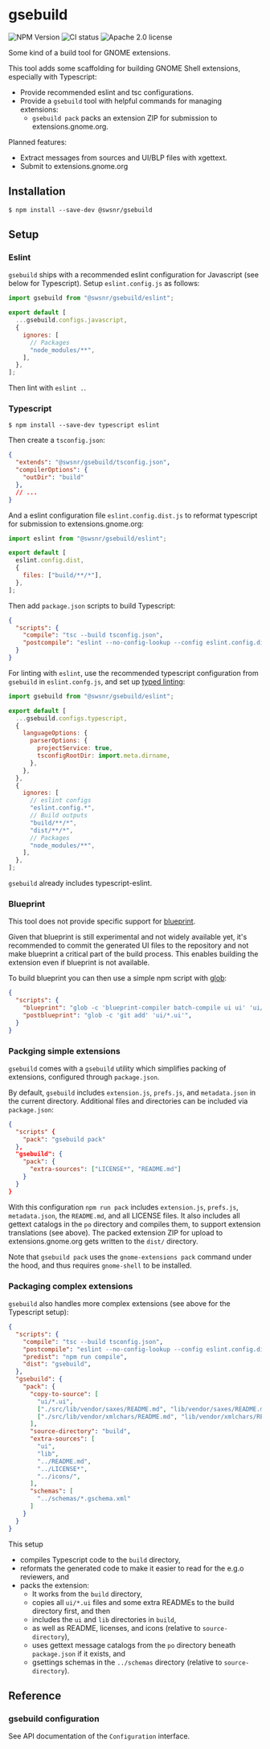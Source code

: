 # gsebuild

![NPM Version](https://img.shields.io/npm/v/%40swsnr%2Fgsebuild)
![CI status](https://img.shields.io/github/actions/workflow/status/swsnr/gsebuild/ci.yaml)
![Apache 2.0 license](https://img.shields.io/github/license/swsnr/gsebuild)

Some kind of a build tool for GNOME extensions.

This tool adds some scaffolding for building GNOME Shell extensions, especially
with Typescript:

- Provide recommended eslint and tsc configurations.
- Provide a `gsebuild` tool with helpful commands for managing extensions:
  - `gsebuild pack` packs an extension ZIP for submission to extensions.gnome.org.

Planned features:

- Extract messages from sources and UI/BLP files with xgettext.
- Submit to extensions.gnome.org

## Installation

```console
$ npm install --save-dev @swsnr/gsebuild
```

## Setup

### Eslint

`gsebuild` ships with a recommended eslint configuration for Javascript (see below for Typescript).
Setup `eslint.config.js` as follows:

```javascript
import gsebuild from "@swsnr/gsebuild/eslint";

export default [
  ...gsebuild.configs.javascript,
  {
    ignores: [
      // Packages
      "node_modules/**",
    ],
  },
];
```

Then lint with `eslint .`.

### Typescript

```console
$ npm install --save-dev typescript eslint
```

Then create a `tsconfig.json`:

```json
{
  "extends": "@swsnr/gsebuild/tsconfig.json",
  "compilerOptions": {
    "outDir": "build"
  },
  // ...
}
```

And a eslint configuration file `eslint.config.dist.js` to reformat typescript
for submission to extensions.gnome.org:

```javascript
import eslint from "@swsnr/gsebuild/eslint";

export default [
  eslint.config.dist,
  {
    files: ["build/**/*"],
  },
];
```

Then add `package.json` scripts to build Typescript:

```json
{
  "scripts": {
    "compile": "tsc --build tsconfig.json",
    "postcompile": "eslint --no-config-lookup --config eslint.config.dist.js --quiet --fix ."
  }
}
```

For linting with `eslint`, use the recommended typescript configuration from
`gsebuild` in `eslint.confg.js`, and set up [typed linting](https://typescript-eslint.io/getting-started/typed-linting):

```javascript
import gsebuild from "@swsnr/gsebuild/eslint";

export default [
  ...gsebuild.configs.typescript,
  {
    languageOptions: {
      parserOptions: {
        projectService: true,
        tsconfigRootDir: import.meta.dirname,
      },
    },
  },
  {
    ignores: [
      // eslint configs
      "eslint.config.*",
      // Build outputs
      "build/**/*",
      "dist/**/*",
      // Packages
      "node_modules/**",
    ],
  },
];
```

`gsebuild` already includes typescript-eslint.

### Blueprint

This tool does not provide specific support for [blueprint](https://jwestman.pages.gitlab.gnome.org/blueprint-compiler/).

Given that blueprint is still experimental and not widely available yet, it's
recommended to commit the generated UI files to the repository and not make
blueprint a critical part of the build process.  This enables building the
extension even if blueprint is not available.

To build blueprint you can then use a simple npm script with [glob](https://www.npmjs.com/package/glob):

```json
{
  "scripts": {
    "blueprint": "glob -c 'blueprint-compiler batch-compile ui ui' 'ui/*.blp'",
    "postblueprint": "glob -c 'git add' 'ui/*.ui'",
  }
}
```


### Packging simple extensions

`gsebuild` comes with a `gsebuild` utility which simplifies packing of extensions, configured through `package.json`.

By default, `gsebuild` includes `extension.js`, `prefs.js`, and `metadata.json` in the current directory.
Additional files and directories can be included via `package.json`:

```json
{
  "scripts" {
    "pack": "gsebuild pack"
  },
  "gsebuild": {
    "pack": {
      "extra-sources": ["LICENSE*", "README.md"]
    }
  }
}
```

With this configuration `npm run pack` includes `extension.js`, `prefs.js`, `metadata.json`, the `README.md`, and all LICENSE files.
It also includes all gettext catalogs in the `po` directory and compiles them, to support extension translations (see above).
The packed extension ZIP for upload to extensions.gnome.org gets written to the `dist/` directory.

Note that `gsebuild pack` uses the `gnome-extensions pack` command under the hood, and thus requires `gnome-shell` to be installed.

### Packaging complex extensions

`gsebuild` also handles more complex extensions (see above for the Typescript setup):

```json
{
  "scripts": {
    "compile": "tsc --build tsconfig.json",
    "postcompile": "eslint --no-config-lookup --config eslint.config.dist.js --quiet --fix .",
    "predist": "npm run compile",
    "dist": "gsebuild",
  },
  "gsebuild": {
    "pack": {
      "copy-to-source": [
        "ui/*.ui",
        ["./src/lib/vendor/saxes/README.md", "lib/vendor/saxes/README.md"],
        ["./src/lib/vendor/xmlchars/README.md", "lib/vendor/xmlchars/README.md"]
      ],
      "source-directory": "build",
      "extra-sources": [
        "ui",
        "lib",
        "../README.md",
        "../LICENSE*",
        "../icons/",
      ],
      "schemas": [
        "../schemas/*.gschema.xml"
      ]
    }
  }
}
```

This setup

- compiles Typescript code to the `build` directory,
- reformats the generated code to make it easier to read for the e.g.o reviewers, and
- packs the extension:
  - It works from the `build` directory,
  - copies all `ui/*.ui` files and some extra READMEs to the build directory first, and then
  - includes the `ui` and `lib` directories in `build`,
  - as well as README, licenses, and icons (relative to `source-directory`),
  - uses gettext message catalogs from the `po` directory beneath `package.json` if it exists, and
  - gsettings schemas in the `../schemas` directory (relative to `source-directory`).

## Reference

### gsebuild configuration

See API documentation of the `Configuration` interface.
